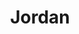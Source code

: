 ---
title: "Jordan"
cc-type: country
hashtag: "jordan"
cities:
  - Amman
tags:
  - Country
  - Middle East
---